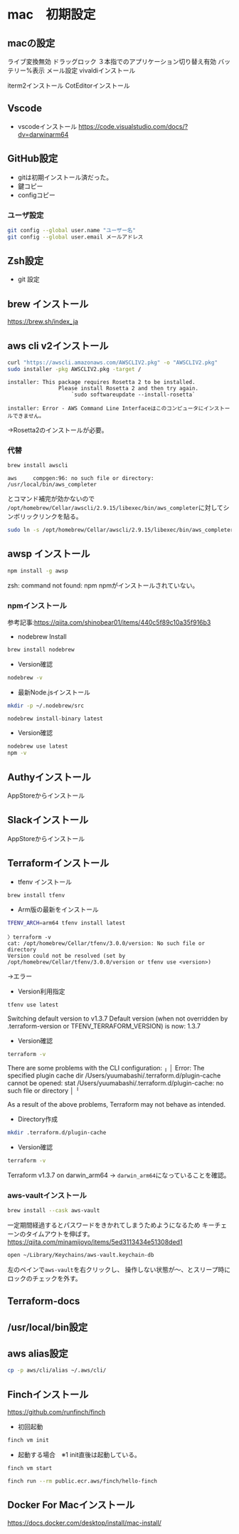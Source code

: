 # mac　初期設定

## macの設定
ライブ変換無効
ドラッグロック
３本指でのアプリケーション切り替え有効
バッテリー%表示
メール設定
vivaldiインストール

iterm2インストール
CotEditorインストール

## Vscode
- vscodeインストール
https://code.visualstudio.com/docs/?dv=darwinarm64

## GitHub設定
- gitは初期インストール済だった。
- 鍵コピー
- configコピー

### ユーザ設定

```sh
git config --global user.name "ユーザー名"
git config --global user.email メールアドレス
```

## Zsh設定
- git 設定

## brew インストール

https://brew.sh/index_ja

## aws cli v2インストール

```sh
curl "https://awscli.amazonaws.com/AWSCLIV2.pkg" -o "AWSCLIV2.pkg"
sudo installer -pkg AWSCLIV2.pkg -target /
```

```
installer: This package requires Rosetta 2 to be installed.
                Please install Rosetta 2 and then try again.
                    `sudo softwareupdate --install-rosetta`

installer: Error - AWS Command Line Interfaceはこのコンピュータにインストールできません。
```
→Rosetta2のインストールが必要。

### 代替
```sh
brew install awscli
```

```
aws     compgen:96: no such file or directory: /usr/local/bin/aws_completer
```
とコマンド補完が効かないので
`/opt/homebrew/Cellar/awscli/2.9.15/libexec/bin/aws_completer`に対してシンボリックリンクを貼る。

```sh
sudo ln -s /opt/homebrew/Cellar/awscli/2.9.15/libexec/bin/aws_completer /usr/local/bin/aws_completer
```




## awsp インストール

```sh
npm install -g awsp
```
zsh: command not found: npm
npmがインストールされていない。

### npmインストール

参考記事:https://qiita.com/shinobear01/items/440c5f89c10a35f916b3

- nodebrew Install
```sh
brew install nodebrew
```

- Version確認
```sh
nodebrew -v
```

- 最新Node.jsインストール
```sh
mkdir -p ~/.nodebrew/src
```

```sh
nodebrew install-binary latest
```

- Version確認
```sh
nodebrew use latest
npm -v
```



## Authyインストール
AppStoreからインストール


## Slackインストール
AppStoreからインストール

## Terraformインストール

- tfenv インストール
```sh
brew install tfenv
```

- Arm版の最新をインストール
```sh
TFENV_ARCH=arm64 tfenv install latest
```

```
〉terraform -v
cat: /opt/homebrew/Cellar/tfenv/3.0.0/version: No such file or directory
Version could not be resolved (set by /opt/homebrew/Cellar/tfenv/3.0.0/version or tfenv use <version>)
```
→エラー

- Version利用指定
```sh
tfenv use latest
```
Switching default version to v1.3.7
Default version (when not overridden by .terraform-version or TFENV_TERRAFORM_VERSION) is now: 1.3.7

- Version確認
```sh
terraform -v
```
There are some problems with the CLI configuration:
╷
│ Error: The specified plugin cache dir /Users/yuumabashi/.terraform.d/plugin-cache cannot be opened: stat /Users/yuumabashi/.terraform.d/plugin-cache: no such file or directory
│
╵

As a result of the above problems, Terraform may not behave as intended.


- Directory作成
```sh
mkdir .terraform.d/plugin-cache
```

- Version確認
```sh
terraform -v
```
Terraform v1.3.7
on darwin_arm64
→ `darwin_arm64`になっていることを確認。


### aws-vaultインストール

```sh
brew install --cask aws-vault
```

一定期間経過するとパスワードをきかれてしまうためようになるため
キーチェーンのタイムアウトを伸ばす。
https://qiita.com/minamijoyo/items/5ed3113434e51308ded1

```sh
open ~/Library/Keychains/aws-vault.keychain-db
```
左のペインで`aws-vault`を右クリックし、
操作しない状態が〜、とスリープ時にロックのチェックを外す。


## Terraform-docs

## /usr/local/bin設定


## aws alias設定

```sh
cp -p aws/cli/alias ~/.aws/cli/
```

## Finchインストール

https://github.com/runfinch/finch

- 初回起動
```sh
finch vm init
```

- 起動する場合　※1 init直後は起動している。
```sh
finch vm start
```

```sh
finch run --rm public.ecr.aws/finch/hello-finch
```

## Docker For Macインストール

https://docs.docker.com/desktop/install/mac-install/
